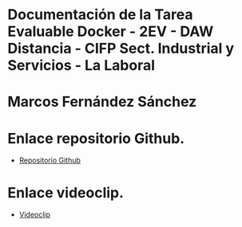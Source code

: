 # Documentación de la Tarea Evaluable Docker - 2EV - DAW Distancia - CIFP Sect. Industrial y Servicios - La Laboral

# Marcos Fernández Sánchez

# Enlace repositorio Github.

- [Repositorio Github](https://github.com/ibiensedev/FernandezSanchezMarcos_Tarea3_Docker.git)



# Enlace videoclip.

- [Videoclip](https://educastur-my.sharepoint.com/:v:/r/personal/tqa88641_educastur_es/Documents/DAW%20CFGS/DAW/2025-04-17%2022-50-46.mov?csf=1&web=1&nav=eyJyZWZlcnJhbEluZm8iOnsicmVmZXJyYWxBcHAiOiJPbmVEcml2ZUZvckJ1c2luZXNzIiwicmVmZXJyYWxBcHBQbGF0Zm9ybSI6IldlYiIsInJlZmVycmFsTW9kZSI6InZpZXciLCJyZWZlcnJhbFZpZXciOiJNeUZpbGVzTGlua0NvcHkifX0&e=WrssCK)



